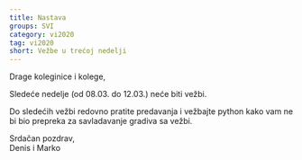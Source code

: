 ```yaml
---
title: Nastava
groups: SVI
category: vi2020
tag: vi2020
short: Vežbe u trećoj nedelji
---
```

Drage koleginice i kolege,

Sledeće nedelje (od 08.03. do 12.03.) neće biti vežbi.

Do sledećih vežbi redovno pratite predavanja i vežbajte
python kako vam ne bi bio prepreka za savladavanje gradiva
sa vežbi.

Srdačan pozdrav,  
Denis i Marko
